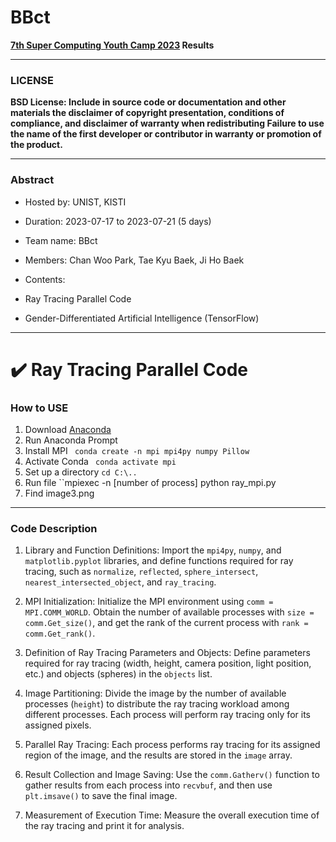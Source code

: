 # __BBct__

**[7th Super Computing Youth Camp 2023](https://sites.google.com/view/scyouthcamp/) Results**

***
### LICENSE
**BSD License: Include in source code or documentation and other materials the disclaimer of copyright presentation, conditions of compliance, and disclaimer of warranty when redistributing
Failure to use the name of the first developer or contributor in warranty or promotion of the product.**

***
### Abstract
* Hosted by: UNIST, KISTI

* Duration: 2023-07-17 to 2023-07-21 (5 days)

* Team name: BBct

* Members: Chan Woo Park, Tae Kyu Baek, Ji Ho Baek

* Contents: 
 * Ray Tracing Parallel Code
 * Gender-Differentiated Artificial Intelligence (TensorFlow)

***

# ✔️ Ray Tracing Parallel Code

### How to USE

1. Download [Anaconda](https://www.anaconda.com/)
2. Run Anaconda Prompt
3. Install MPI `` conda create -n mpi mpi4py numpy Pillow``
5. Activate Conda `` conda activate mpi``
6. Set up a directory ``cd C:\..``
7. Run file ``mpiexec -n [number of process] python ray_mpi.py
8. Find image3.png

***

### Code Description

1. Library and Function Definitions: Import the ``mpi4py``, ``numpy``, and ``matplotlib.pyplot`` libraries, and define functions required for ray tracing, such as ``normalize``, ``reflected``, ``sphere_intersect``, ``nearest_intersected_object``, and ``ray_tracing``.

2. MPI Initialization: Initialize the MPI environment using ``comm = MPI.COMM_WORLD``. Obtain the number of available processes with ``size = comm.Get_size()``, and get the rank of the current process with ``rank = comm.Get_rank()``.

3. Definition of Ray Tracing Parameters and Objects: Define parameters required for ray tracing (width, height, camera position, light position, etc.) and objects (spheres) in the ``objects`` list.

4. Image Partitioning: Divide the image by the number of available processes (``height``) to distribute the ray tracing workload among different processes. Each process will perform ray tracing only for its assigned pixels.

5. Parallel Ray Tracing: Each process performs ray tracing for its assigned region of the image, and the results are stored in the ``image`` array.

6. Result Collection and Image Saving: Use the ``comm.Gatherv()`` function to gather results from each process into ``recvbuf``, and then use ``plt.imsave()`` to save the final image.

7. Measurement of Execution Time: Measure the overall execution time of the ray tracing and print it for analysis.
